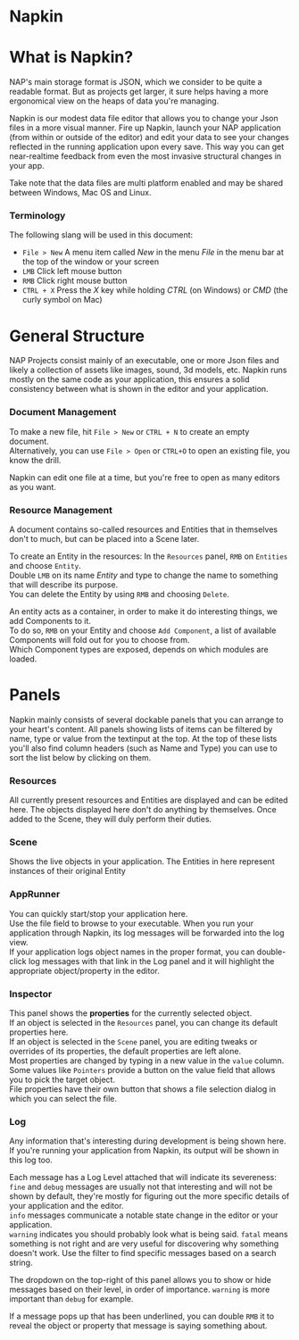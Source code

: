 Napkin
======

# What is Napkin?
NAP's main storage format is JSON, which we consider to be quite a readable format. 
But as projects get larger, it sure helps having a more ergonomical view on the heaps of data you're managing.

Napkin is our modest data file editor that allows you to change your Json files in a more visual manner.
Fire up Napkin, launch your NAP application (from within or outside of the editor) 
and edit your data to see your changes reflected in the running application upon every save.
This way you can get near-realtime feedback from even the most invasive structural changes in your app.

Take note that the data files are multi platform enabled and may be shared between Windows, Mac OS and Linux.

### Terminology
The following slang will be used in this document:
- `File > New` A menu item called *New* in the menu *File* in the menu bar at the top of the window or your screen
- `LMB` Click left mouse button  
- `RMB` Click right mouse button
- `CTRL + X` Press the *X* key while holding *CTRL* (on Windows) or *CMD* (the curly symbol on Mac)

# General Structure
NAP Projects consist mainly of an executable, one or more Json files and likely a collection of assets like images, sound, 3d models, etc.
Napkin runs mostly on the same code as your application, this ensures a solid consistency between what is shown in the editor and your application. 

### Document Management
To make a new file, hit `File > New` or `CTRL + N` to create an empty document.<br>
Alternatively, you can use `File > Open` or `CTRL+O` to open an existing file, you know the drill.

Napkin can edit one file at a time, but you're free to open as many editors as you want.

### Resource Management
A document contains so-called resources and Entities that in themselves don't to much, but can be placed into a Scene later.
 
To create an Entity in the resources:
In the `Resources` panel, `RMB` on `Entities` and choose `Entity`.<br>
Double `LMB` on its name *Entity* and type to change the name to something that will describe its purpose.<br>
You can delete the Entity by using `RMB` and choosing `Delete`.<br>

An entity acts as a container, in order to make it do interesting things, we add Components to it.<br>
To do so, `RMB` on your Entity and choose `Add Component`, a list of available Components will fold out for you to choose from.<br>
Which Component types are exposed, depends on which modules are loaded.<br>

# Panels
Napkin mainly consists of several dockable panels that you can arrange to your heart's content.
All panels showing lists of items can be filtered by name, type or value from the textinput at the top.
At the top of these lists you'll also find column headers (such as Name and Type) you can use to sort the list below by clicking on them.

### Resources
All currently present resources and Entities are displayed and can be edited here.
The objects displayed here don't do anything by themselves. Once added to the Scene, they will duly perform their duties. 
 
### Scene
Shows the live objects in your application. The Entities in here represent instances of their original Entity  

### AppRunner
You can quickly start/stop your application here.<br>
Use the file field to browse to your executable. When you run your application through Napkin, its log messages will be forwarded into the log view.<br>
If your application logs object names in the proper format, you can double-click log messages with that link in the Log panel and it will highlight the appropriate object/property in the editor.  
 
### Inspector
This panel shows the **properties** for the currently selected object.<br>
If an object is selected in the `Resources` panel, you can change its default properties here.<br>
If an object is selected in the `Scene` panel, you are editing tweaks or overrides of its properties, the default properties are left alone.<br>
Most properties are changed by typing in a new value in the `value` column. Some values like `Pointers` provide a button on the value field that allows you to pick the target object.<br>
File properties have their own button that shows a file selection dialog in which you can select the file. 

### Log
Any information that's interesting during development is being shown here.<br> 
If you're running your application from Napkin, its output will be shown in this log too.

Each message has a Log Level attached that will indicate its severeness:<br>
`fine` and `debug` messages are usually not that interesting and will not be shown by default, they're mostly for figuring out the more specific details of your application and the editor.<br>
`info` messages communicate a notable state change in the editor or your application.<br>
`warning` indicates you should probably look what is being said.
`fatal` means something is not right and are very useful for discovering why something doesn't work.
Use the filter to find specific messages based on a search string.<br>

The dropdown on the top-right of this panel allows you to show or hide messages based on their level, in order of importance. `warning` is more important than `debug` for example.
   
If a message pops up that has been underlined, you can double `RMB` it to reveal the object or property that message is saying something about.



